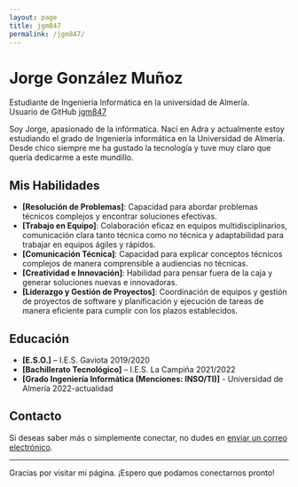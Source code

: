 ```yaml
---
layout: page
title: jgm847
permalink: /jgm847/
---
```


# Jorge González Muñoz

Estudiante de Ingeniería Informática en la universidad de Almería. <br>
Usuario de GitHub [jgm847](https://github.com/jgm847)

Soy Jorge, apasionado de la infórmatica. Nací en Adra y actualmente estoy estudiando el grado de Ingeniería informática en la Universidad de Almería. Desde chico siempre me ha gustado la tecnología y tuve muy claro que quería dedicarme a este mundillo.

## Mis Habilidades

- **[Resolución de Problemas]**: Capacidad para abordar problemas técnicos complejos y encontrar soluciones efectivas.
- **[Trabajo en Equipo]**: Colaboración eficaz en equipos multidisciplinarios, comunicación clara tanto técnica como no técnica y adaptabilidad para trabajar en equipos ágiles y rápidos.
- **[Comunicación Técnica]**: Capacidad para explicar conceptos técnicos complejos de manera comprensible a audiencias no técnicas.
- **[Creatividad e Innovación]**: Habilidad para pensar fuera de la caja y generar soluciones nuevas e innovadoras.
- **[Liderazgo y Gestión de Proyectos]**: Coordinación de equipos y gestión de proyectos de software y planificación y ejecución de tareas de manera eficiente para cumplir con los plazos establecidos.

## Educación

- **[E.S.O.]** – I.E.S. Gaviota 2019/2020
- **[Bachillerato Tecnológico]** – I.E.S. La Campiña 2021/2022
- **[Grado Ingeniería Informática (Menciones: INSO/TI)]** - Universidad de Almería 2022-actualidad
## Contacto

Si deseas saber más o simplemente conectar, no dudes en [enviar un correo electrónico](mailto:JGM847@inlumine.ual.es).

---

Gracias por visitar mi página. ¡Espero que podamos conectarnos pronto!

